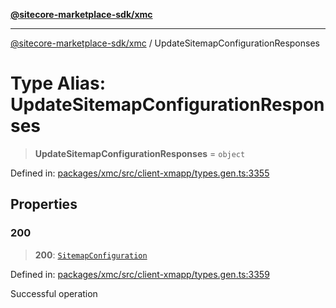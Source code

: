 [**@sitecore-marketplace-sdk/xmc**](../README.md)

***

[@sitecore-marketplace-sdk/xmc](../README.md) / UpdateSitemapConfigurationResponses

# Type Alias: UpdateSitemapConfigurationResponses

> **UpdateSitemapConfigurationResponses** = `object`

Defined in: [packages/xmc/src/client-xmapp/types.gen.ts:3355](https://github.com/Sitecore/sitecore-marketplace-sdk/blob/e87783cce9f115393973a45e109d17b99bf1df7e/packages/xmc/src/client-xmapp/types.gen.ts#L3355)

## Properties

### 200

> **200**: [`SitemapConfiguration`](SitemapConfiguration.md)

Defined in: [packages/xmc/src/client-xmapp/types.gen.ts:3359](https://github.com/Sitecore/sitecore-marketplace-sdk/blob/e87783cce9f115393973a45e109d17b99bf1df7e/packages/xmc/src/client-xmapp/types.gen.ts#L3359)

Successful operation
